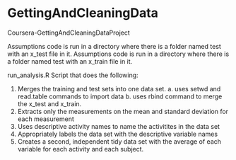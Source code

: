 GettingAndCleaningData
======================

Coursera-GettingAndCleaningDataProject

Assumptions code is run in a directory where there is a folder named test with an x_test file in it.
Assumptions code is run in a directory where there is a folder named test with an x_train file in it.

run_analysis.R Script that does the following:
  1. Merges the training and test sets into one data set.
    a. uses setwd and read.table commands to import data
    b. uses rbind command to merge the x_test and x_train.
  2. Extracts only the measurements on the mean and standard deviation for each measurement
  3. Uses descriptive activity names to name the activitites in the data set
  4. Appropriately labels the data set with the descriptive variable names
  5. Creates a second, independent tidy data set with the average of each variable for each activity and each subject.
